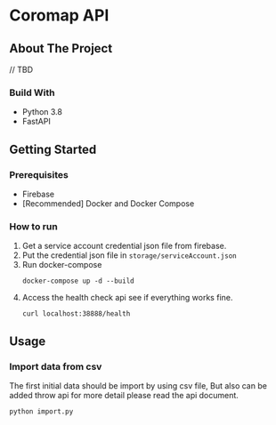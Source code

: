 # Coromap API

## About The Project

// TBD

### Build With

* Python 3.8
* FastAPI

## Getting Started

### Prerequisites

* Firebase
* [Recommended] Docker and Docker Compose

### How to run

1. Get a service account credential json file from firebase.
2. Put the credential json file in `storage/serviceAccount.json`
3. Run docker-compose
    ```shell
    docker-compose up -d --build
    ```
4. Access the health check api see if everything works fine.
    ```shell
    curl localhost:38888/health
    ```

## Usage

### Import data from csv

The first initial data should be import by using csv file, But also can be added throw api for
more detail please read the api document.
```shell
python import.py
```

